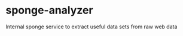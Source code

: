 sponge-analyzer
===============

Internal sponge service to extract useful data sets from raw web data
